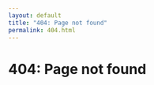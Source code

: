 ```yaml
---
layout: default
title: "404: Page not found"
permalink: 404.html
---
```


# 404: Page not found
<!-- Sorry, we've misplaced that URL or it's pointing to something that doesn't exist. [Head back home]({{ site.url }}) to try finding it again. -->